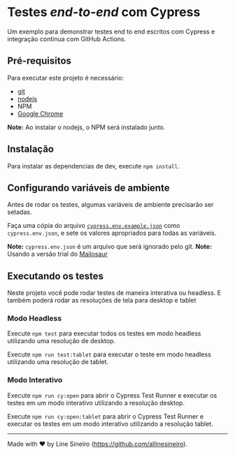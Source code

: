 # Testes _end-to-end_ com Cypress

Um exemplo para demonstrar testes end to end escritos com Cypress e integração contínua com GitHub Actions.

## Pré-requisitos

Para executar este projeto é necessário:

- [git](https://git-scm.com/downloads)
- [nodejs](https://nodejs.org/en/)
- NPM
- [Google Chrome](https://www.google.com/intl/en_us/chrome/)

**Note:** Ao instalar o nodejs, o NPM será instalado junto.

## Instalação

Para instalar as dependencias de dev, execute `npm install`.

## Configurando variáveis de ambiente

Antes de rodar os testes, algumas variáveis de ambiente precisarão ser setadas.

Faça uma cópia do arquivo [`cypress.env.example.json`](./cypress.env.example.json) como `cypress.env.json`, e sete os valores apropriados para todas as variáveis.

**Note:** `cypress.env.json` é um arquivo que será ignorado pelo git.
**Note:** Usando a versão trial do [Mailosaur](https://mailosaur.com/)

## Executando os testes

Neste projeto você pode rodar testes de maneira interativa ou headless. E também poderá rodar as resoluções de tela para desktop e tablet

### Modo Headless

Execute `npm test` para executar todos os testes em modo headless utilizando uma resolução de desktop.

Execute `npm run test:tablet` para executar o teste em modo headless utilizando uma resolução de tablet.

### Modo Interativo

Execute `npm run cy:open` para abrir o Cypress Test Runner e executar os testes em um modo interativo utilizando a resolução desktop.

Execute `npm run cy:open:tablet` para abrir o Cypress Test Runner e executar os testes em um modo interativo utilizando a resolução tablet.

___

Made with ❤️ by Line Sineiro (https://github.com/allinesineiro).
